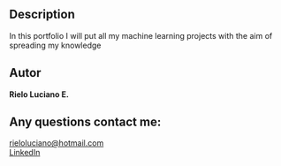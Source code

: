 ## Description

In this portfolio I will put all my machine learning projects with the aim of spreading my knowledge

## Autor

**Rielo Luciano E.**

## Any questions contact me:

rieloluciano@hotmail.com <br>
[LinkedIn](www.linkedin.com/in/luciano-rielo-b63149172)
